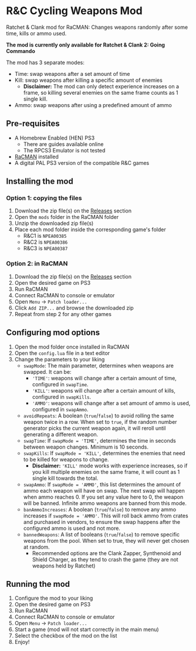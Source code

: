 # R&C Cycling Weapons Mod

 Ratchet & Clank mod for RaCMAN: Changes weapons randomly after some time, kills or ammo used.
 
 **The mod is currently only available for Ratchet & Clank 2: Going Commando**
 
 The mod has 3 separate modes:
 - Time: swap weapons after a set amount of time
 - Kill: swap weapons after killing a specific amount of enemies
   - **Disclaimer:** The mod can only detect experience increases on a frame, so killing several enemies on the same frame counts as 1 single kill.
 - Ammo: swap weapons after using a predefined amount of ammo
 
## Pre-requisites

- A Homebrew Enabled (HEN) PS3
   - There are guides available online
   - The RPCS3 Emulator is not tested
- [RaCMAN](https://github.com/MichaelRelaxen/racman) installed
- A digital PAL PS3 version of the compatible R&C games

## Installing the mod

### Option 1: copying the files

1. Download the zip file(s) on the [Releases](https://github.com/Alados5/rac_cycling_weapons/releases) section
2. Open the `mods` folder in the RaCMAN folder
3. Unzip the downloaded zip file(s)
4. Place each mod folder inside the corresponding game's folder
   - R&C1 is `NPEA00385`
   - R&C2 is `NPEA00386`
   - R&C3 is `NPEA00387`

### Option 2: in RaCMAN

1. Download the zip file(s) on the [Releases](https://github.com/Alados5/rac_cycling_weapons/releases) section
2. Open the desired game on PS3
3. Run RaCMAN
4. Connect RaCMAN to console or emulator
5. Open `Menu` -> `Patch loader...`
6. Click `Add ZIP...` and browse the downloaded zip
7. Repeat from step 2 for any other games

## Configuring mod options

1. Open the mod folder once installed in RaCMAN
2. Open the `config.lua` file in a text editor
3. Change the parameters to your liking
   - `swapMode`: The main parameter, determines when weapons are swapped. It can be:
      - `'TIME'`: weapons will change after a certain amount of time, configured in `swapTime`.
	  - `'KILL'`: weapons will change after a certain amount of kills, configured in `swapKills`.
	  - `'AMMO'`: weapons will change after a set amount of ammo is used, configured in `swapAmmo`.
   - `avoidRepeats`: A boolean (`true`/`false`) to avoid rolling the same weapon twice in a row. When set to `true`, if the random number generator picks the current weapon again, it will reroll until generating a different weapon.
   - `swapTime`: If `swapMode = 'TIME'`, determines the time in seconds between weapon changes. Minimum is 10 seconds.
   - `swapKills`: If `swapMode = 'KILL'`, determines the enemies that need to be killed for weapons to change.
      - **Disclaimer:** `'KILL'` mode works with experience increases, so if you kill multiple enemies on the same frame, it will count as 1 single kill towards the total.
   - `swapAmmo`: If `swapMode = 'AMMO'`, this list determines the amount of ammo each weapon will have on swap. The next swap will happen when ammo reaches 0. If you set any value here to 0, the weapon will be banned. Infinite ammo weapons are banned from this mode.
   - `banAmmoIncreases`: A boolean (`true`/`false`) to remove any ammo increases if `swapMode = 'AMMO'`. This will roll back ammo from crates and purchased in vendors, to ensure the swap happens after the configured ammo is used and not more.
   - `bannedWeapons`: A list of booleans (`true`/`false`) to remove specific weapons from the pool. When set to true, they will never get chosen at random.
      - Recommended options are the Clank Zapper, Synthenoid and Shield Charger, as they tend to crash the game (they are not weapons held by Ratchet)


## Running the mod

1. Configure the mod to your liking
2. Open the desired game on PS3
3. Run RaCMAN
4. Connect RaCMAN to console or emulator
5. Open `Menu` -> `Patch loader...`
6. Start a game (mod will not start correctly in the main menu)
7. Select the checkbox of the mod on the list
8. Enjoy!
